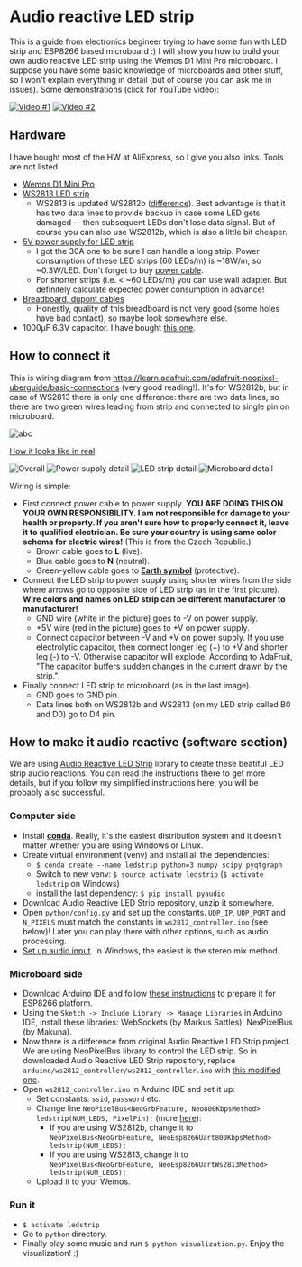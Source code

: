 # Audio reactive LED strip
This is a guide from electronics begineer trying to have some fun with LED strip and ESP8266 based microboard :) I will show you how to build your own audio reactive LED strip using the Wemos D1 Mini Pro microboard. I suppose you have some basic knowledge of microboards and other stuff, so I won't explain everything in detail (but of course you can ask me in issues). Some demonstrations (click for YouTube video):

[![Video #1](https://img.youtube.com/vi/WMm4V7VpMeQ/0.jpg)](https://youtu.be/WMm4V7VpMeQ)
[![Video #2](https://img.youtube.com/vi/8EOnbsJb-b4/0.jpg)](https://youtu.be/8EOnbsJb-b4)

## Hardware
I have bought most of the HW at AliExpress, so I give you also links. Tools are not listed.

- [Wemos D1 Mini Pro](https://www.aliexpress.com/store/1331105?spm=a2g0s.9042311.0.0.AFiCMF)
- [WS2813 LED strip](https://www.aliexpress.com/item/1m-4m-5m-WS2813-Dual-signal-wires-30-60-pixels-leds-m-Smart-led-pixel-strip/32699391341.html?spm=a2g0s.9042311.0.0.AFiCMF)
  - WS2813 is updated WS2812b ([difference](https://www.elecrow.com/blog/ws2813-vs-ws2812/)). Best advantage is that it has two data lines to provide backup in case some LED gets damaged -- then subsequent LEDs don't lose data signal. But of course you can also use WS2812b, which is also a little bit cheaper.
- [5V power supply for LED strip](https://www.aliexpress.com/item/5V-2A-3A-4A-5A-8A-10A-12A-20A-30A-40A-60A-Switch-LED-Power-Supply/32670505021.html?spm=a2g0s.9042311.0.0.AFiCMF)
  - I got the 30A one to be sure I can handle a long strip. Power consumption of these LED strips (60 LEDs/m) is ~18W/m, so ~0.3W/LED. Don't forget to buy [power cable](https://images.obi.cz/product/CZ/1500x1500/468962_1.jpg).
  - For shorter strips (i.e. < ~60 LEDs/m) you can use wall adapter. But definitely calculate expected power consumption in advance!
- [Breadboard, dupont cables](https://landzoelectronic.aliexpress.com/store/428351?spm=a2g0s.9042311.0.0.AFiCMF)
  - Honestly, quality of this breadboard is not very good (some holes have bad contact), so maybe look somewhere else.
- 1000μF 6.3V capacitor. I have bought [this one](https://www.gme.cz/ce-1000u-6-3vit-hit-exr-8x12-rm3-5-bulk).

## How to connect it
This is wiring diagram from https://learn.adafruit.com/adafruit-neopixel-uberguide/basic-connections (very good reading!). It's for WS2812b, but in case of WS2813 there is only one difference: there are two data lines, so there are two green wires leading from strip and connected to single pin on microboard.

![abc](https://cdn-learn.adafruit.com/assets/assets/000/030/892/original/leds_Wiring-Diagram.png?1456961114)

[How it looks like in real](https://owncloud.cesnet.cz/index.php/s/WBkJukrtVnJH1TQ):

![Overall](https://ctrlv.cz/shots/2017/11/26/WyfY.png)
![Power supply detail](https://ctrlv.cz/shots/2017/11/26/qfGA.png)
![LED strip detail](https://ctrlv.cz/shots/2017/11/27/7Fai.png)
![Microboard detail](https://ctrlv.cz/shots/2017/11/26/gSdd.png)

Wiring is simple:
- First connect power cable to power supply. **YOU ARE DOING THIS ON YOUR OWN RESPONSIBILITY. I am not responsible for damage to your health or property. If you aren't sure how to properly connect it, leave it to qualified electrician. Be sure your country is using same color schema for electric wires!** (This is from the Czech Republic.)
  - Brown cable goes to **L** (live).
  - Blue cable goes to **N** (neutral).
  - Green-yellow cable goes to [**Earth symbol**](http://www.clker.com/cliparts/4/4/d/4/12236156551925934261rsamurti_RSA_IEC_Ground_Symbol.svg.hi.png) (protective).
- Connect the LED strip to power supply using shorter wires from the side where arrows go to opposite side of LED strip (as in the first picture). **Wire colors and names on LED strip can be different manufacturer to manufacturer!**
  - GND wire (white in the picture) goes to -V on power supply.
  - +5V wire (red in the picture) goes to +V on power supply.
  - Connect capacitor between -V and +V on power supply. If you use electrolytic capacitor, then connect longer leg (+) to +V and shorter leg (-) to -V. Otherwise capacitor will explode! According to AdaFruit, "The capacitor buffers sudden changes in the current drawn by the strip.".
- Finally connect LED strip to microboard (as in the last image).
  - GND goes to GND pin.
  - Data lines both on WS2812b and WS2813 (on my LED strip called B0 and D0) go to D4 pin.
  
## How to make it audio reactive (software section)
We are using [Audio Reactive LED Strip](https://github.com/scottlawsonbc/audio-reactive-led-strip) library to create these beatiful LED strip audio reactions. You can read the instructions there to get more details, but if you follow my simplified instructions here, you will be probably also successful.

### Computer side
- Install [**conda**](https://conda.io/miniconda.html). Really, it's the easiest distribution system and it doesn't matter whether you are using Windows or Linux.
- Create virtual environment (venv) and install all the dependencies:
  - `$ conda create --name ledstrip python=3 numpy scipy pyqtgraph`
  - Switch to new venv: `$ source activate ledstrip` (`$ activate ledstrip` on Windows)
  - install the last dependency: `$ pip install pyaudio`
- Download Audio Reactive LED Strip repository, unzip it somewhere.
- Open `python/config.py` and set up the constants. `UDP_IP`, `UDP_PORT` and `N_PIXELS` must match the constants in `ws2812_controller.ino` (see below)! Later you can play there with other options, such as audio processing.
- [Set up audio input](https://github.com/scottlawsonbc/audio-reactive-led-strip#audio-input). In Windows, the easiest is the stereo mix method.

### Microboard side
- Download Arduino IDE and follow [these instructions](https://github.com/esp8266/Arduino#installing-with-boards-manager) to prepare it for ESP8266 platform.
- Using the `Sketch -> Include Library -> Manage Libraries` in Arduino IDE, install these libraries: WebSockets (by Markus Sattles), NexPixelBus (by Makuna).
- Now there is a difference from original Audio Reactive LED Strip project. We are using NeoPixelBus library to control the LED strip. So in downloaded Audio Reactive LED Strip repository, replace `arduino/ws2812_controller/ws2812_controller.ino` with [this modified one](https://github.com/joeybab3/audio-reactive-led-strip/blob/master/arduino/ws2812_controller/ws2812_controller.ino).
- Open `ws2812_controller.ino` in Arduino IDE and set it up:
  - Set constants: `ssid`, `password` etc.
  - Change line `NeoPixelBus<NeoGrbFeature, Neo800KbpsMethod> ledstrip(NUM_LEDS, PixelPin);` (more [here](https://github.com/Makuna/NeoPixelBus/wiki/NeoPixelBus-object)):
    - If you are using WS2812b, change it to `NeoPixelBus<NeoGrbFeature, NeoEsp8266Uart800KbpsMethod> ledstrip(NUM_LEDS);`
    - If you are using WS2813, change it to `NeoPixelBus<NeoGrbFeature, NeoEsp8266UartWs2813Method> ledstrip(NUM_LEDS);`
  - Upload it to your Wemos.
  
### Run it
- `$ activate ledstrip`
- Go to `python` directory.
- Finally play some music and run `$ python visualization.py`. Enjoy the visualization! :)
